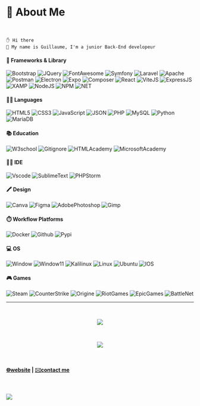 # 💫 About Me

<br/>

```
✋ Hi there
🙋 My name is Guillaume, I'm a junior Back-End developeur
```

<!--<br/>-->

<!--<div align=center>-->


#### 🚀 Frameworks & Library
![Bootstrap](https://img.shields.io/badge/bootstrap-%23563D7C.svg?style=for-the-badge&logo=bootstrap&logoColor=white)
![JQuery](https://img.shields.io/badge/jQuery-0769AD?style=for-the-badge&logo=jquery&logoColor=white)
![FontAwesome](https://img.shields.io/badge/Font_Awesome-339AF0?style=for-the-badge&logo=fontawesome&logoColor=white)
![Symfony](https://img.shields.io/badge/symfony-%23000000.svg?style=for-the-badge&logo=symfony&logoColor=white)
![Laravel](https://img.shields.io/badge/Laravel-FF2D20?style=for-the-badge&logo=laravel&logoColor=white)
![Apache](https://img.shields.io/badge/apache-%23D42029.svg?style=for-the-badge&logo=apache&logoColor=white)
![Postman](https://img.shields.io/badge/Postman-FF6C37?style=for-the-badge&logo=postman&logoColor=white)
![Electron](https://img.shields.io/badge/Electron-2B2E3A?style=for-the-badge&logo=electron&logoColor=9FEAF9)
![Expo](https://img.shields.io/badge/Expo-1B1F23?style=for-the-badge&logo=expo&logoColor=white)
![Composer](https://img.shields.io/badge/Composer-885630?style=for-the-badge&logo=Composer&logoColor=white)
![React](https://img.shields.io/badge/React-20232A?style=for-the-badge&logo=react&logoColor=61DAFB)
![ViteJS](https://img.shields.io/badge/Vite-B73BFE?style=for-the-badge&logo=vite&logoColor=FFD62E)
![ExpressJS](https://img.shields.io/badge/Express%20js-000000?style=for-the-badge&logo=express&logoColor=white)
![XAMP](https://img.shields.io/badge/Xampp-F37623?style=for-the-badge&logo=xampp&logoColor=white)
![NodeJS](https://img.shields.io/badge/Node%20js-339933?style=for-the-badge&logo=nodedotjs&logoColor=white)
![NPM](https://img.shields.io/badge/npm-CB3837?style=for-the-badge&logo=npm&logoColor=white)
![NET](https://img.shields.io/badge/.NET-512BD4?style=for-the-badge&logo=dotnet&logoColor=white)

#### 👩‍💻 Languages 
![HTML5](https://img.shields.io/badge/html5-%23E34F26.svg?style=for-the-badge&logo=html5&logoColor=white)
![CSS3](https://img.shields.io/badge/CSS3-1572B6?style=for-the-badge&logo=css3&logoColor=white)
![JavaScript](https://img.shields.io/badge/JavaScript-323330?style=for-the-badge&logo=javascript&logoColor=F7DF1E)
![JSON](https://img.shields.io/badge/json-5E5C5C?style=for-the-badge&logo=json&logoColor=white)
![PHP](https://img.shields.io/badge/php-%23777BB4.svg?style=for-the-badge&logo=php&logoColor=white)
![MySQL](https://img.shields.io/badge/mysql-%2300f.svg?style=for-the-badge&logo=mysql&logoColor=white)
![Python](https://img.shields.io/badge/Python-FFD43B?style=for-the-badge&logo=python&logoColor=blue)
![MariaDB](https://img.shields.io/badge/MariaDB-003545?style=for-the-badge&logo=mariadb&logoColor=white)

#### 📚 Education
![W3school](https://img.shields.io/badge/W3Schools-04AA6D?style=for-the-badge&logo=W3Schools&logoColor=white)
![Gitignore](https://img.shields.io/badge/gitignore%20io-204ECF?style=for-the-badge&logo=gitignoredotio&logoColor=white)
![HTMLAcademy](	https://img.shields.io/badge/HTML%20Academy-302683?style=for-the-badge&logo=HTML%20Academy&logoColor=white)
![MicrosoftAcademy](https://img.shields.io/badge/Microsoft%20Academic-2D9FD9?style=for-the-badge&logo=Microsoft%20Academic&logoColor=white)

#### 👩‍💻 IDE 
![Vscode](https://img.shields.io/badge/VSCode-0078D4?style=for-the-badge&logo=visual%20studio%20code&logoColor=white)
![SublimeText](https://img.shields.io/badge/sublime_text-%23575757.svg?&style=for-the-badge&logo=sublime-text&logoColor=important)
![PHPStorm](http://img.shields.io/badge/-PHPStorm-181717?style=for-the-badge&logo=phpstorm&logoColor=white)

#### 🖍 Design
![Canva](https://img.shields.io/badge/Canva-%2300C4CC.svg?&style=for-the-badge&logo=Canva&logoColor=white)
![Figma](https://img.shields.io/badge/Figma-F24E1E?style=for-the-badge&logo=figma&logoColor=white)
![AdobePhotoshop](https://img.shields.io/badge/Adobe%20Photoshop-31A8FF?style=for-the-badge&logo=Adobe%20Photoshop&logoColor=black)
![Gimp](https://img.shields.io/badge/gimp-5C5543?style=for-the-badge&logo=gimp&logoColor=white)


#### ⏱️ Workflow Platforms
![Docker](https://img.shields.io/badge/docker-%230db7ed.svg?style=for-the-badge&logo=docker&logoColor=white)
![Github](https://img.shields.io/badge/GitHub-100000?style=for-the-badge&logo=github&logoColor=white)
![Pypi](https://img.shields.io/badge/pypi-3775A9?style=for-the-badge&logo=pypi&logoColor=white)


#### 💻 OS
![Window](https://img.shields.io/badge/Windows-0078D6?style=for-the-badge&logo=windows&logoColor=white)
![Window11](	https://img.shields.io/badge/Windows_11-0078d4?style=for-the-badge&logo=windows-11&logoColor=white)
![Kalilinux](https://img.shields.io/badge/Kali_Linux-557C94?style=for-the-badge&logo=kali-linux&logoColor=white)
![Linux](https://img.shields.io/badge/Linux-FCC624?style=for-the-badge&logo=linux&logoColor=black)
![Ubuntu](https://img.shields.io/badge/Ubuntu-E95420?style=for-the-badge&logo=ubuntu&logoColor=white)
![IOS](https://img.shields.io/badge/iOS-000000?style=for-the-badge&logo=ios&logoColor=white)

#### 🎮 Games 
![Steam](https://img.shields.io/badge/Steam-000000?style=for-the-badge&logo=steam&logoColor=white)
![CounterStrike](https://img.shields.io/badge/Counter_Strike-000000?style=for-the-badge&logo=counter-strike&logoColor=white)
![Origine](https://img.shields.io/badge/Origin-F56C2D?style=for-the-badge&logo=origin&logoColor=white)
![RiotGames](https://img.shields.io/badge/Riot_Games-D32936?style=for-the-badge&logo=riot-games&logoColor=white)
![EpicGames](https://img.shields.io/badge/Epic%20Games-313131?style=for-the-badge&logo=Epic%20Games&logoColor=white)
![BattleNet](https://img.shields.io/badge/Battle.net-000?style=for-the-badge&logo=battle.net&logoColor=148EFF)


<!--</div>-->

---

<br/>

<div align=center>
    
![](https://github-readme-streak-stats.herokuapp.com/?user=Gwigzz&theme=dark&hide_border=true) 

</div>

<br/>

<div align=center>
    
![](https://github-readme-stats.vercel.app/api/top-langs/?username=Gwigzz&langs_count=20&theme=dark&hide_border=true&layout=compact)

</div>

<br/>



<!DOCTYPE html>
<html>
<head>
    <meta charset="UTF-8" />
</head>
  
  <body>
      <h4>
          <a href="https://guillaumerigourd.fr" target="_blank">🌐website</a> | <a href="https://guillaumerigourd.fr#contact" target="_blank">🖂contact me</a>
      </h4>
  </body>
  
</html>

<br />

<!--<div align="center">-->
<!--[![website](https://img.shields.io/badge/website-000000?style=for-the-badge&logo=About.me&logoColor=white)](https://guillaumerigourd.fr)-->

[![](https://visitcount.itsvg.in/api?id=Gwigzz&label=Profile%20Views&color=0&icon=0&pretty=false)](https://visitcount.itsvg.in)

<!--</div>-->



